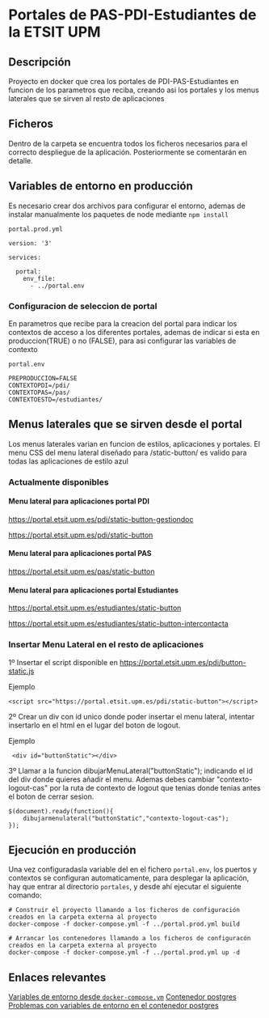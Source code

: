 # Portales de PAS-PDI-Estudiantes de la ETSIT UPM

## Descripción
Proyecto en docker que crea los portales de PDI-PAS-Estudiantes en funcion de los parametros que reciba, creando asi los portales y los menus laterales que se sirven al resto de aplicaciones


## Ficheros
Dentro de la carpeta  se encuentra todos los ficheros necesarios para el correcto despliegue de la aplicación. Posteriormente se comentarán en detalle.


## Variables de entorno en producción

Es necesario crear dos archivos para configurar el entorno, ademas de instalar manualmente los paquetes de node mediante `npm install ` 

`portal.prod.yml`

```
version: '3'

services: 

  portal:
    env_file:
      - ../portal.env
```

### Configuracion de seleccion de portal

En parametros que recibe para la creacion del portal para indicar los contextos de acceso a los diferentes portales, ademas de indicar si esta en produccion(TRUE) o no (FALSE), para asi configurar las variables de contexto

`portal.env`

```
PREPRODUCCION=FALSE
CONTEXTOPDI=/pdi/
CONTEXTOPAS=/pas/
CONTEXTOESTD=/estudiantes/
```


## Menus laterales que se sirven desde el portal

Los menus laterales varian en funcion de estilos, aplicaciones y portales. 
El menu CSS del menu lateral diseñado para /static-button/ es valido para todas las aplicaciones de estilo azul

### Actualmente disponibles

#### Menu lateral para aplicaciones portal PDI
https://portal.etsit.upm.es/pdi/static-button-gestiondoc


https://portal.etsit.upm.es/pdi/static-button

#### Menu lateral para aplicaciones portal PAS
https://portal.etsit.upm.es/pas/static-button

#### Menu lateral para aplicaciones portal Estudiantes
https://portal.etsit.upm.es/estudiantes/static-button




https://portal.etsit.upm.es/estudiantes/static-button-intercontacta

### Insertar Menu Lateral en el resto de aplicaciones
1º Insertar el script disponible en https://portal.etsit.upm.es/pdi/button-static.js 

Ejemplo

```
<script src="https://portal.etsit.upm.es/pdi/static-button"></script>
```

2º Crear un div con id unico donde poder insertar el menu lateral, intentar insertarlo en el html en el lugar del boton de logout.

Ejemplo

```
 <div id="buttonStatic"></div>
```

3º Llamar a la funcion dibujarMenuLateral("buttonStatic"); indicando el id del div donde quieres añadir el menu. Ademas debes cambiar "contexto-logout-cas" por la ruta de contexto de logout que tenias donde tenias antes el boton de cerrar sesion.

```
$(document).ready(function(){
    dibujarmenulateral("buttonStatic","contexto-logout-cas");
});
```

## Ejecución en producción
Una vez configuradasla variable del en el fichero `portal.env`, los puertos y contextos se configuran automaticamente, para desplegar la aplicación, hay que entrar al directorio `portales`, y desde ahí ejecutar el siguiente comando:

```
# Construir el proyecto llamando a los ficheros de configuración creados en la carpeta externa al proyecto
docker-compose -f docker-compose.yml -f ../portal.prod.yml build

# Arrancar los contenedores llamando a los ficheros de configuracón creados en la carpeta externa al proyecto
docker-compose -f docker-compose.yml -f ../portal.prod.yml up -d

```

## Enlaces relevantes
[Variables de entorno desde `docker-compose.ym`](https://docs.docker.com/compose/environment-variables/)
[Contenedor postgres](https://hub.docker.com/_/postgres/)
[Problemas con variables de entorno en el contenedor postgres](https://github.com/docker-library/postgres/issues/203)
